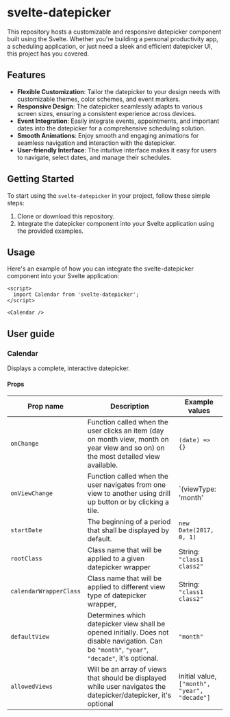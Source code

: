# svelte-datepicker

This repository hosts a customizable and responsive datepicker component built using the Svelte. Whether you're building a personal productivity app, a scheduling application, or just need a sleek and efficient datepicker UI, this project has you covered.

## Features

- **Flexible Customization**: Tailor the datepicker to your design needs with customizable themes, color schemes, and event markers.
- **Responsive Design**: The datepicker seamlessly adapts to various screen sizes, ensuring a consistent experience across devices.
- **Event Integration**: Easily integrate events, appointments, and important dates into the datepicker for a comprehensive scheduling solution.
- **Smooth Animations**: Enjoy smooth and engaging animations for seamless navigation and interaction with the datepicker.
- **User-friendly Interface**: The intuitive interface makes it easy for users to navigate, select dates, and manage their schedules.

## Getting Started

To start using the `svelte-datepicker` in your project, follow these simple steps:

1. Clone or download this repository.
2. Integrate the datepicker component into your Svelte application using the provided examples.

## Usage

Here's an example of how you can integrate the svelte-datepicker component into your Svelte application:

```svelte
<script>
  import Calendar from 'svelte-datepicker';
</script>

<Calendar />
```

## User guide

### Calendar

Displays a complete, interactive datepicker.

#### Props

| Prop name | Description | Example values |
| --- | --- | --- |
| `onChange` | Function called when the user clicks an item (day on month view, month on year view and so on) on the most detailed view available. | `(date) => {}` |
| `onViewChange` | Function called when the user navigates from one view to another using drill up button or by clicking a tile. | `(viewType: 'month' | 'year' | 'decade') => {}` |
| `startDate` | The beginning of a period that shall be displayed by default. | `new Date(2017, 0, 1)` |
| `rootClass` | Class name that will be applied to a given datepicker wrapper | String: `"class1 class2"` |
| `calendarWrapperClass` | Class name that will be applied to different view type of datepicker wrapper,  | String: `"class1 class2"` |
| `defaultView` | Determines which datepicker view shall be opened initially. Does not disable navigation. Can be `"month"`, `"year"`, `"decade"`, it's optional. | `"month"` |
| `allowedViews` | Will be an array of views that should be displayed while user navigates the datepicker/datepicker, it's optional | initial value, `["month", "year", "decade"]` |
